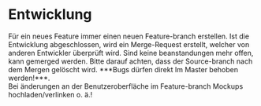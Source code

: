 <h1>Entwicklung</h1>
<p>
Für ein neues Feature immer einen neuen Feature-branch erstellen.
Ist die Entwicklung abgeschlossen, wird ein Merge-Request erstellt, welcher von
anderen Entwickler überprüft wird. Sind keine beanstandungen mehr offen, kann
gemerged werden. Bitte darauf achten, dass der Source-branch nach dem Mergen gelöscht
wird. ***Bugs dürfen direkt Im Master behoben werden!***. <br>
Bei änderungen an der Benutzeroberfläche im Feature-branch Mockups hochladen/verlinken o. ä.!
</p>
